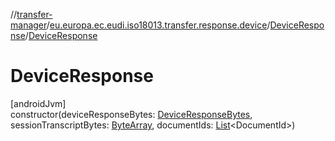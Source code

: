 //[transfer-manager](../../../index.md)/[eu.europa.ec.eudi.iso18013.transfer.response.device](../index.md)/[DeviceResponse](index.md)/[DeviceResponse](-device-response.md)

# DeviceResponse

[androidJvm]\
constructor(deviceResponseBytes: [DeviceResponseBytes](../../eu.europa.ec.eudi.iso18013.transfer/-device-response-bytes/index.md), sessionTranscriptBytes: [ByteArray](https://kotlinlang.org/api/latest/jvm/stdlib/kotlin-stdlib/kotlin/-byte-array/index.html), documentIds: [List](https://kotlinlang.org/api/latest/jvm/stdlib/kotlin-stdlib/kotlin.collections/-list/index.html)&lt;DocumentId&gt;)
